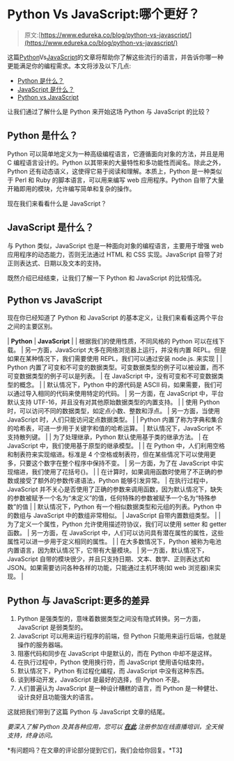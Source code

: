 # Python Vs JavaScript:哪个更好？

> 原文:[https://www.edureka.co/blog/python-vs-javascript/](https://www.edureka.co/blog/python-vs-javascript/)

这篇[Python](https://www.edureka.co/blog/python-tutorial/)Vs[JavaScript](https://www.edureka.co/blog/what-is-javascript/)的文章将帮助你了解这些流行的语言，并告诉你哪一种更能满足你的编程需求。本文将涉及以下几点:

*   [Python 是什么？](#WhatisPython?)
*   [JavaScript 是什么？](#WhatisJavaScript?)
*   [Python vs JavaScript](#PythonvsJavaScript)

让我们通过了解什么是 Python 来开始这场 Python 与 JavaScript 的比较？

## **Python 是什么？**

Python 可以简单地定义为一种高级编程语言，它遵循面向对象的方法，并且是用 C 编程语言设计的。Python 以其带来的大量特性和多功能性而闻名。除此之外，Python 还有动态语义，这使得它易于阅读和理解。本质上，Python 是一种类似于 Perl 和 Ruby 的脚本语言，可以用来编写 web 应用程序。Python 自带了大量开箱即用的模块，允许编写简单和复杂的操作。

现在我们来看看什么是 JavaScript？

## **JavaScript 是什么？**

与 Python 类似，JavaScript 也是一种面向对象的编程语言，主要用于增强 web 应用程序的动态能力，否则无法通过 HTML 和 CSS 实现。JavaScript 自带了对正则表达式、日期以及文本的支持。

既然介绍已经结束，让我们了解一下 Python 和 JavaScript 的比较情况。

## **Python vs JavaScript**

现在你已经知道了 Python 和 JavaScript 的基本定义，让我们来看看这两个平台之间的主要区别。

| **Python** | **JavaScript** |
| 根据我们的使用性质，不同风格的 Python 可以在线下载。 | 另一方面，JavaScript 大多在网络浏览器上运行，并没有内置 REPL。但是如果在某种情况下，我们需要使用 REPL，我们可以通过安装 node.js. 来实现 |
| Python 内置了可变和不可变的数据类型。可变数据类型的例子可以被设置，而不可变数据类型的例子可以是列表。 | 在 JavaScript 中，没有可变和不可变数据类型的概念。 |
| 默认情况下，Python 中的源代码是 ASCII 码，如果需要，我们可以通过导入相同的代码来使用特定的代码。 | 另一方面，在 JavaScript 中，平台默认支持 UTF-16，并且没有对其他原始数据类型的内置支持。 |
| 使用 Python 时，可以访问不同的数据类型，如定点小数、整数和浮点。 | 另一方面，当使用 JavaScript 时，人们只能访问定点数据类型。 |
| Python 内置了称为字典和集合的哈希表，可进一步用于关键字和值的哈希运算。 | 默认情况下，JavaScript 不支持散列键。 |
| 为了处理继承，Python 默认使用基于类的继承方法。 | 在 JavaScript 中，我们使用基于原型的继承模型。 |
| 在 Python 中，人们利用空格和制表符来实现缩进。标准是 4 个空格或制表符，但在某些情况下可以使用更多，只要这个数字在整个程序中保持不变。 | 另一方面，为了在 JavaScript 中实现缩进，我们使用了花括号{}。 |
| 在计算时，如果调用函数时使用了不正确的参数或接受了额外的参数传递语法，Python 能够引发异常。 | 在执行过程中，JavaScript 并不关心是否使用了正确的参数来调用函数，因为默认情况下，缺失的参数被赋予一个名为“未定义”的值，任何特殊的参数被赋予一个名为“特殊参数”的值 |
| 默认情况下，Python 有一个相似数据类型和元组的列表。Python 中的数组与 JavaScript 中的数组非常相似。 | JavaScript 自带内置数组类型。 |
| 为了定义一个属性，Python 允许使用描述符协议，我们可以使用 setter 和 getter 函数。 | 另一方面，在 JavaScript 中，人们可以访问具有潜在属性的属性，这些属性可以进一步用于定义相同的属性。 |
| 在大多数情况下，Python 被称为电池内置语言，因为默认情况下，它带有大量模块。 | 另一方面，默认情况下，JavaScript 自带的模块很少，并且只支持日期、文本、数学、正则表达式和 JSON。如果需要访问各种各样的功能，只能通过主机环境(如 web 浏览器)来实现。 |

## **Python 与 JavaScript:更多的差异**

1.  Python 是强类型的，意味着数据类型之间没有隐式转换。另一方面，JavaScript 是弱类型的。
2.  JavaScript 可以用来运行程序的前端，但 Python 只能用来运行后端，也就是操作的服务器端。
3.  阻塞代码和同步在 JavaScript 中是默认的，而在 Python 中却不是这样。
4.  在执行过程中，Python 使用换行符，而 JavaScript 使用语句结束符。
5.  默认情况下，Python 有过程化编程，而 JavaScript 中没有这种东西。
6.  谈到移动开发，JavaScript 是最好的选择，但 Python 不是。
7.  人们普遍认为 JavaScript 是一种设计糟糕的语言，而 Python 是一种健壮、设计良好且功能强大的语言。

这就把我们带到了这篇 Python 与 JavaScript 文章的结尾。

*要深入了解 Python 及其各种应用，您可以 [**在此**](https://www.edureka.co/python/) 注册参加在线直播培训，全天候支持，终身访问。*

*有问题吗？在文章的评论部分提到它们，我们会给你回复。*T3】